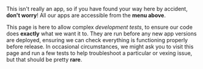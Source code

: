 This isn't really an app, so if you have found your way here by accident, __don't worry__! All our apps are accessible from the __menu above__.

This page is here to allow complex _development tests_, to ensure our code does __exactly__ what we want it to. They are run before any new app versions are deployed, ensuring we can check everything is functioning properly before release. In occasional circumstances, we might ask you to visit this page and run a few tests to help troubleshoot a particular or vexing issue, but that should be pretty __rare__.
